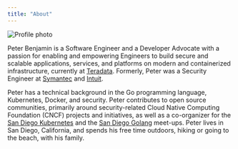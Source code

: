 ```yaml
---
title: "About"
---
```


![Profile photo](profile.png)

Peter Benjamin is a Software Engineer and a Developer Advocate with a passion
for enabling and empowering Engineers to build secure and scalable
applications, services, and platforms on modern and containerized
infrastructure, currently at [Teradata](https://teradata.com). Formerly, Peter
was a Security Engineer at [Symantec](https://symantec.com) and
[Intuit](https://intuit.com).

Peter has a technical background in the Go programming language, Kubernetes,
Docker, and security. Peter contributes to open source communities, primarily
around security-related Cloud Native Computing Foundation (CNCF) projects and
initiatives, as well as a co-organizer for the [San Diego
Kubernetes](https://www.meetup.com/San-Diego-Kubernetes-Meetup/) and the [San
Diego Golang](https://www.meetup.com/sdgophers/) meet-ups. Peter lives in San
Diego, California, and spends his free time outdoors, hiking or going to the
beach, with his family.
